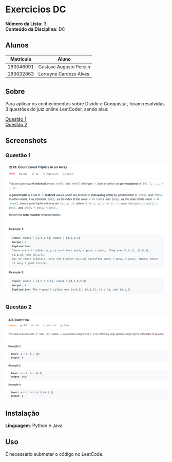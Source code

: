 # Exercicios DC

**Número da Lista**: 3<br>
**Conteúdo da Disciplina**: DC<br>

## Alunos
|Matrícula | Aluno |
| -- | -- |
| 190046091  |  Gustave Augusto Persijn |
| 190032863  |  Lorrayne Cardozo Alves |

## Sobre 
Para aplicar os conhecimentos sobre Dividir e Conquistar, foram resolvidas 3 questões do juiz online LeetCoder, sendo elas:

[Questão 1](https://leetcode.com/problems/count-good-triplets-in-an-array/) <br />
[Questão 2](https://leetcode.com/problems/super-pow/) <br />


## Screenshots
### Questão 1
![](./assets/question1.png)

### Questão 2
![](./assets/questao2.png)


## Instalação 
**Linguagem**: Python e Java<br>

## Uso 
É necessário submeter o código no LeetCode.